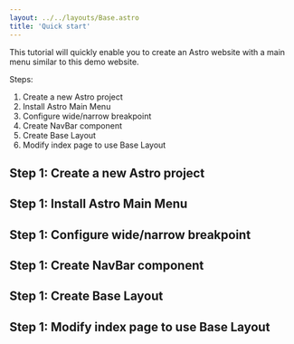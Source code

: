 ```yaml
---
layout: ../../layouts/Base.astro
title: 'Quick start'
---
```


This tutorial will quickly enable you to create an Astro website with a main menu similar to this demo website.

Steps:
1. Create a new Astro project
1. Install Astro Main Menu
1. Configure wide/narrow breakpoint
1. Create NavBar component
1. Create Base Layout
1. Modify index page to use Base Layout

## Step 1: Create a new Astro project
## Step 1: Install Astro Main Menu
## Step 1: Configure wide/narrow breakpoint
## Step 1: Create NavBar component
## Step 1: Create Base Layout
## Step 1: Modify index page to use Base Layout

